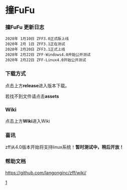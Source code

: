 # 撞FuFu

### 撞FuFu 更新日志
```
2020年 1月10日 ZFF3.0正式版上线
2020年 2月 1日 ZFF3.1正在测试
2020年 2月20日 ZFF3.1正式上线
2020年 2月22日 ZFF-Windows4.0开始公开测试
2020年 2月22日 ZFF-Linux4.0开始公开测试
```
### 下载方式
点击上方**release**进入版本下载。

若找不到文件请点击**assets**

### Wiki
点击上方**Wiki**进入Wiki

### 喜讯

zff从4.0版本开始将支持linux系统！**暂时测试中，稍后开放！**

### 帮助文档

https://github.com/langonginc/zff/wiki/

[1](http://victorwoo.synology.me:8980)
